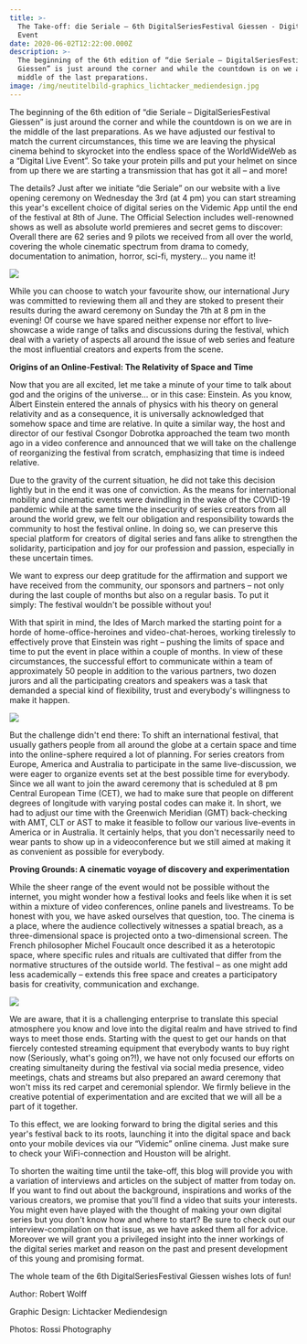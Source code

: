 ```yaml
---
title: >-
  The Take-off: die Seriale – 6th DigitalSeriesFestival Giessen - Digital Live
  Event
date: 2020-06-02T12:22:00.000Z
description: >-
  The beginning of the 6th edition of “die Seriale – DigitalSeriesFestival
  Giessen” is just around the corner and while the countdown is on we are in the
  middle of the last preparations. 
image: /img/neutitelbild-graphics_lichtacker_mediendesign.jpg
---
```

The beginning of the 6th edition of “die Seriale – DigitalSeriesFestival Giessen” is just around the corner and while the countdown is on we are in the middle of the last preparations. As we have adjusted our festival to match the current circumstances, this time we are leaving the physical cinema behind to skyrocket into the endless space of the WorldWideWeb as a “Digital Live Event”. So take your protein pills and put your helmet on since from up there we are starting a transmission that has got it all – and more!

The details? Just after we initiate “die Seriale” on our website with a live opening ceremony on Wednesday the 3rd  (at 4 pm) you can start streaming this year's excellent choice of digital series on the Videmic App until the end of the festival at 8th of June. The Official Selection includes well-renowned shows as well as absolute world premieres and secret gems to discover: Overall there are 62 series and 9 pilots we received from all over the world, covering the whole cinematic spectrum from drama to comedy, documentation to animation, horror, sci-fi, mystery… you name it! 

![](/img/dieseriale-cinema-screening.jpg)

While you can choose to watch your favourite show, our international Jury was committed to reviewing them all and they are stoked to present their results during the award ceremony on Sunday the 7th at 8 pm in the evening! Of course we have spared neither expense nor effort to live-showcase a wide range of talks and discussions during the festival, which deal with a variety of aspects all around the issue of web series and feature the most influential creators and experts from the scene. 

**Origins of an Online-Festival: The Relativity of Space and Time**

Now that you are all excited, let me take a minute of your time to talk about god and the origins of the universe… or in this case: Einstein. As you know, Albert Einstein entered the annals of physics with his theory on general relativity and as a consequence, it is universally acknowledged that somehow space and time are relative. In quite a similar way, the host and director of our festival Csongor Dobrotka approached the team two month ago in a video conference and announced that we will take on the challenge of reorganizing the festival from scratch, emphasizing that time is indeed relative. 

Due to the gravity of the current situation, he did not take this decision lightly but in the end it was one of conviction. As the means for international mobility and cinematic events were dwindling in the wake of the COVID-19 pandemic while at the same time the insecurity of series creators from all around the world grew, we felt our obligation and responsibility towards the community to host the festival online. In doing so, we can preserve this special platform for creators of digital series and fans alike to strengthen the solidarity, participation and joy for our profession and passion, especially in these uncertain times. 

We want to express our deep gratitude for the affirmation and support we have received from the community, our sponsors and partners – not only during the last couple of months but also on a regular basis. To put it simply: The festival wouldn't be possible without you!

With that spirit in mind, the Ides of March marked the starting point for a horde of home-office-heroines and video-chat-heroes, working tirelessly to effectively prove that Einstein was right – pushing the limits of space and time to put the event in place within a couple of months. In view of these circumstances, the successful effort to communicate within a team of approximately 50 people in addition to the various partners, two dozen jurors and all the participating creators and speakers was a task that demanded a special kind of flexibility, trust and everybody's willingness to make it happen. 

![](/img/time.jpg)

But the challenge didn't end there: To shift an international festival, that usually gathers people from all around the globe at a certain space and time into the online-sphere required a lot of planning. For series creators from Europe, America and Australia to participate in the same live-discussion, we were eager to organize events set at the best possible time for everybody. Since we all want to join the award ceremony that is scheduled at 8 pm Central European Time (CET), we had to make sure that people on different degrees of longitude with varying postal codes can make it. In short, we had to adjust our time with the Greenwich Meridian (GMT) back-checking with AMT, CLT or AST to make it feasible to follow our various live-events in America or in Australia. It certainly helps, that you don't necessarily need to wear pants to show up in a videoconference but we still aimed at making it as convenient as possible for everybody. 

**Proving Grounds: A cinematic voyage of discovery and experimentation**

While the sheer range of the event would not be possible without the internet, you might wonder how a festival looks and feels like when it is set within a mixture of video conferences, online panels and livestreams. To be honest with you, we have asked ourselves that question, too. The cinema is a place, where the audience collectively witnesses a spatial breach, as a three-dimensional space is projected onto a two-dimensional screen. The French philosopher Michel Foucault once described it as a heterotopic space, where specific rules and rituals are cultivated that differ from the normative structures of the outside world. The festival – as one might add less academically – extends this free space and creates a participatory basis for creativity, communication and exchange.

![](/img/dieSeriale-Panel.jpg)

We are aware, that it is a challenging enterprise to translate this special atmosphere you know and love into the digital realm and have strived to find ways to meet those ends. Starting with the quest to get our hands on that fiercely contested streaming equipment that everybody wants to buy right now (Seriously, what's going on?!), we have not only focused our efforts on creating simultaneity during the festival via social media presence, video meetings, chats and streams but also prepared an award ceremony that won't miss its red carpet and ceremonial splendor. We firmly believe in the creative potential of experimentation and are excited that we will all be a part of it together. 

To this effect, we are looking forward to bring the digital series and this year's festival back to its roots, launching it into the digital space and back onto your mobile devices via our “Videmic” online cinema. Just make sure to check your WiFi-connection and Houston will be alright. 

To shorten the waiting time until the take-off, this blog will provide you with a variation of interviews and articles on the subject of matter from today on. If you want to find out about the background, inspirations and works of the various creators, we promise that you'll find a video that suits your interests. You might even have played with the thought of making your own digital series but you don't know how and where to start? Be sure to check out our interview-compilation on that issue, as we have asked them all for advice. Moreover we will grant you a privileged insight into the inner workings of the digital series market and reason on the past and present development of this young and promising format.

The whole team of the 6th DigitalSeriesFestival Giessen wishes lots of fun!

Author: Robert Wolff

Graphic Design: Lichtacker Mediendesign

Photos: Rossi Photography
